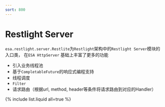 ```yaml
---
sort: 800
---
```


# Restlight Server

`esa.restlight.server.Restlite`为`Restlight`架构中的`Restlight Server`模块的入口类， 在`ESA HttpServer`  基础上丰富了更多的功能

- 引入业务线程池
- 基于`CompletableFuture`的响应式编程支持
- 线程调度
- `Filter`
- 请求路由（根据url, method, header等条件将请求路由到对应的Handler）

{% include list.liquid all=true %}

